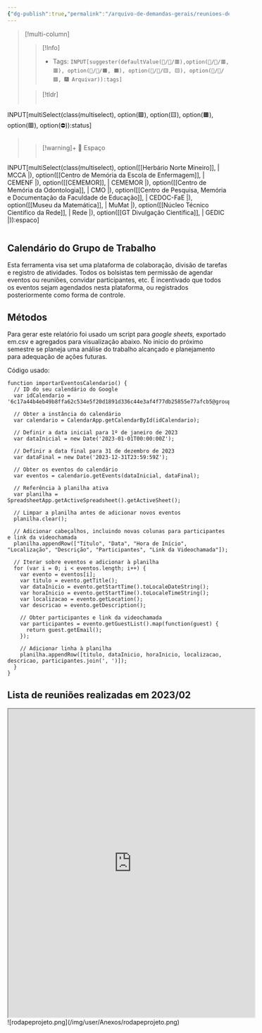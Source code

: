 ```yaml
---
{"dg-publish":true,"permalink":"/arquivo-de-demandas-gerais/reunioes-de-articulacao-entre-a-equipe-internas-e-externas-memoria-2023/","tags":["💼/📝️/🟧️"],"created":"2024-02-14T12:36:16.350-03:00","updated":"2024-02-11T12:01:49.509-03:00"}
---
```



>[!multi-column]
>>[!Info]
>> - Tags: `INPUT[suggester(defaultValue(💼/📝️/🟥️),option(💼/📝️/🟥️, 🟥️), option(💼/📝️/🟧️, 🟧️), option(💼/📝️/🟨️, 🟨️), option(💼/📝️/🟩️, 🎆 Arquivar)):tags]`
>
>>[!tldr]
>> ```meta-bind
INPUT[multiSelect(class(multiselect), option(🟩️), option(🟨️), option(🟧️), option(🟥️), option(⛔)):status]
>> ```
>
>> [!warning]+ 📍 Espaço
>> ```meta-bind
INPUT[multiSelect(class(multiselect), option([[Herbário Norte Mineiro]], | MCCA |), option([[Centro de Memória da Escola de Enfermagem]], | CEMENF |), option([[CEMEMOR]], | CEMEMOR |), option([[Centro de Memória da Odontologia]], | CMO |), option([[Centro de Pesquisa, Memória e Documentação da Faculdade de Educação]], | CEDOC-FaE |), option([[Museu da Matemática]], | MuMat |), option([[Núcleo Técnico Científico da Rede]], | Rede |), option([[GT Divulgação Científica]], | GEDIC |)):espaco]
>>```
>

## Calendário do Grupo de Trabalho

Esta ferramenta visa set uma plataforma de colaboração, divisão de tarefas e registro de atividades.
Todos os bolsistas tem permissão de agendar eventos ou reuniões, convidar participantes, etc. É incentivado que todos os eventos sejam agendados nesta plataforma, ou registrados posteriormente como forma de controle.

## Métodos

Para gerar este relatório foi usado um script para *google sheets,* exportado em.csv e agregados para visualização abaixo.
No inicio do próximo semestre se planeja uma análise do trabalho alcançado e planejamento para adequação de ações futuras.

Código usado:

```
function importarEventosCalendario() {
  // ID do seu calendário do Google
  var idCalendario = '6c17a44b4eb49b8ffa62c534e5f20d1891d336c44e3af4f77db25855e77afcb5@group.calendar.google.com';

  // Obter a instância do calendário
  var calendario = CalendarApp.getCalendarById(idCalendario);

  // Definir a data inicial para 1º de janeiro de 2023
  var dataInicial = new Date('2023-01-01T00:00:00Z');

  // Definir a data final para 31 de dezembro de 2023
  var dataFinal = new Date('2023-12-31T23:59:59Z');

  // Obter os eventos do calendário
  var eventos = calendario.getEvents(dataInicial, dataFinal);

  // Referência à planilha ativa
  var planilha = SpreadsheetApp.getActiveSpreadsheet().getActiveSheet();

  // Limpar a planilha antes de adicionar novos eventos
  planilha.clear();

  // Adicionar cabeçalhos, incluindo novas colunas para participantes e link da videochamada
  planilha.appendRow(["Título", "Data", "Hora de Início", "Localização", "Descrição", "Participantes", "Link da Videochamada"]);

  // Iterar sobre eventos e adicionar à planilha
  for (var i = 0; i < eventos.length; i++) {
    var evento = eventos[i];
    var titulo = evento.getTitle();
    var dataInicio = evento.getStartTime().toLocaleDateString();
    var horaInicio = evento.getStartTime().toLocaleTimeString();
    var localizacao = evento.getLocation();
    var descricao = evento.getDescription();

    // Obter participantes e link da videochamada
    var participantes = evento.getGuestList().map(function(guest) {
      return guest.getEmail();
    });
   
    // Adicionar linha à planilha
    planilha.appendRow([titulo, dataInicio, horaInicio, localizacao, descricao, participantes.join(', ')]);
  }
}

```

## Lista de reuniões realizadas em 2023/02

<center><iframe width="560" height="700" src="https://drive.google.com/file/d/1NCPbd6qRdQEusXCtebwHyVjIxxi58HI4/view?usp=sharing"></iframe></center>
![rodapeprojeto.png](/img/user/Anexos/rodapeprojeto.png)
